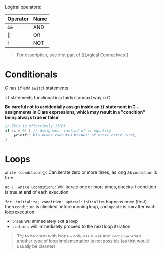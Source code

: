 Logical operators:

| Operator | Name |
| -------- | ---- |
| `&&`     | AND  |
| \|\|     | OR   |
| `!`      | NOT  |

> For description, see first part of [[Logical Connectives]]

# Conditionals

C has `if` and `switch` statements

`if` statements functional in a fairly standard way in C

**Be careful not to accidentally assign inside an `if` statement in C - assignments in C are expressions, which may result in a "condition" being always true or false!**

```c
// This is effectively if(0)
if (x = 0) { // Assignment instead of == equality
	printf("This never executes because of above error!!\n");
}
```

# Loops

`while (condition){}`: Can iterate zero or more times, as long as `condition` is true

`do {} while (condition)`: Will iterate one or more times, checks if condition is true at **end** of each execution

`for (initialize; condition; update)`: `initialize` happens once (first), then `condition` is checked before running loop, and `update` is run after each loop execution

- `break` will immediately exit a loop
- `continue` will immediately proceed to the next loop iteration

> Try to be clean with loops - only use `break` and `continue` when another type of loop implementation is not possible (as that would usually be cleaner)
